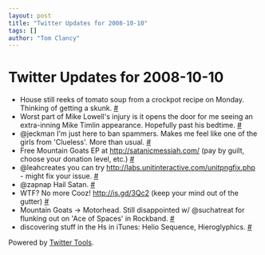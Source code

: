 ```yaml
---
layout: post
title: "Twitter Updates for 2008-10-10"
tags: []
author: "Tom Clancy"
---
```


# Twitter Updates for 2008-10-10

<ul>
	<li>House still reeks of tomato soup from a crockpot recipe on Monday. Thinking of getting a skunk. <a href="http://twitter.com/tclancy/statuses/954061082">#</a></li>
	<li>Worst part of Mike Lowell's injury is it opens the door for me seeing an extra-inning Mike Timlin appearance. Hopefully past his bedtime. <a href="http://twitter.com/tclancy/statuses/954071149">#</a></li>
	<li>@jeckman I'm just here to ban spammers. Makes me feel like one of the girls from 'Clueless'. More than usual. <a href="http://twitter.com/tclancy/statuses/954100679">#</a></li>
	<li>Free Mountain Goats EP at <a href="http://satanicmessiah.com/" rel="nofollow">http://satanicmessiah.com/</a> (pay by guilt, choose your donation level, etc.) <a href="http://twitter.com/tclancy/statuses/954273665">#</a></li>
	<li>@leahcreates you can try <a href="http://labs.unitinteractive.com/unitpngfix.php" rel="nofollow">http://labs.unitinteractive.com/unitpngfix.php</a> - might fix your issue. <a href="http://twitter.com/tclancy/statuses/954428539">#</a></li>
	<li>@zapnap Hail Satan. <a href="http://twitter.com/tclancy/statuses/954429271">#</a></li>
	<li>WTF? No more Cooz! <a href="http://is.gd/3Qc2" rel="nofollow">http://is.gd/3Qc2</a> (keep your mind out of the gutter) <a href="http://twitter.com/tclancy/statuses/954454264">#</a></li>
	<li>Mountain Goats -&gt; Motorhead. Still disappointed w/ @suchatreat for flunking out on 'Ace of Spaces' in Rockband. <a href="http://twitter.com/tclancy/statuses/954479599">#</a></li>
	<li>discovering stuff in the Hs in iTunes: Helio Sequence, Hieroglyphics. <a href="http://twitter.com/tclancy/statuses/954629320">#</a></li>
</ul>
<p>Powered by <a href="http://alexking.org/projects/wordpress">Twitter Tools</a>.</p>
